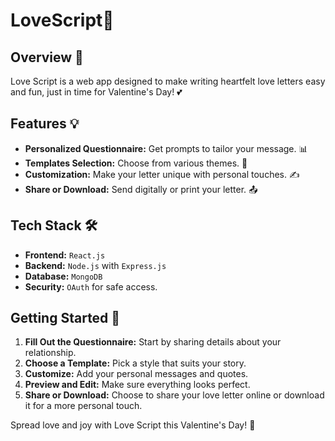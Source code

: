 # LoveScript💌

## Overview 🌟
Love Script is a web app designed to make writing heartfelt love letters easy and fun, just in time for Valentine's Day! 💕

## Features 💡
- **Personalized Questionnaire:** Get prompts to tailor your message. 📊
- **Templates Selection:** Choose from various themes. 📄
- **Customization:** Make your letter unique with personal touches. ✍️
- **Share or Download:** Send digitally or print your letter. 📤

## Tech Stack 🛠️
- **Frontend:** `React.js`
- **Backend:** `Node.js` with `Express.js`
- **Database:** `MongoDB`
- **Security:** `OAuth` for safe access.

## Getting Started 🚀
1. **Fill Out the Questionnaire:** Start by sharing details about your relationship.
2. **Choose a Template:** Pick a style that suits your story.
3. **Customize:** Add your personal messages and quotes.
4. **Preview and Edit:** Make sure everything looks perfect.
5. **Share or Download:** Choose to share your love letter online or download it for a more personal touch.

Spread love and joy with Love Script this Valentine's Day! 💝
